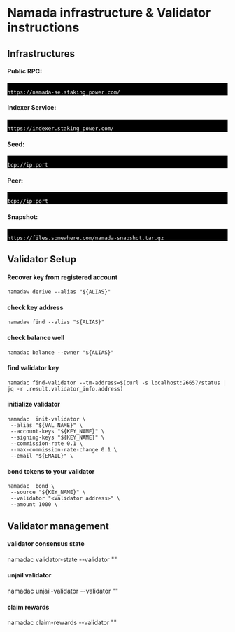 # Namada infrastructure & Validator instructions

## Infrastructures

#### Public RPC: 
<pre style="background:black;color:white"><code id="code_rpc">
https://namada-se.staking_power.com/
</code></pre>

#### Indexer Service: 
<pre style="background:black;color:white"><code id="code_indexer">
https://indexer.staking_power.com/
</code></pre>

#### Seed:
<pre style="background:black;color:white"><code id="code_seed">
tcp://ip:port
</code></pre>

#### Peer:
<pre style="background:black;color:white"><code id="code_peer">
tcp://ip:port
</code></pre>

#### Snapshot:
<pre style="background:black;color:white"><code id="code_snapshot">
https://files.somewhere.com/namada-snapshot.tar.gz
</code></pre>

## Validator Setup

#### Recover key from registered account
```
namadaw derive --alias "${ALIAS}"
```

#### check key address
```
namadaw find --alias "${ALIAS}"
```

#### check balance well
```
namadac balance --owner "${ALIAS}"
```

#### find validator key
```
namadac find-validator --tm-address=$(curl -s localhost:26657/status | jq -r .result.validator_info.address)
```

#### initialize validator
```
namadac  init-validator \
 --alias "${VAL_NAME}" \
 --account-keys "${KEY_NAME}" \
 --signing-keys "${KEY_NAME}" \
 --commission-rate 0.1 \
 --max-commission-rate-change 0.1 \
 --email "${EMAIL}" \
```

#### bond tokens to your validator
```
namadac  bond \
 --source "${KEY_NAME}" \
 --validator "<Validator address>" \
 --amount 1000 \
```

## Validator management

#### validator consensus state
namadac validator-state --validator "<Validator address>"

#### unjail validator
namadac unjail-validator --validator  "<Validator address>"

#### claim rewards
namadac claim-rewards --validator "<Validator address>"
